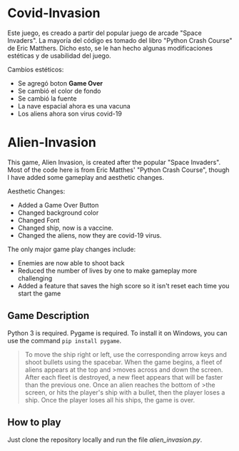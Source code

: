 # Covid-Invasion

Este juego, es creado a partir del popular juego de arcade "Space Invaders". La mayoría del código es tomado del libro "Python Crash Course" de Eric Matthers. Dicho esto, se le han hecho algunas modificaciones estéticas y de usabilidad del juego.

Cambios estéticos:
* Se agregó boton **Game Over**
* Se cambió el color de fondo
* Se cambió la fuente
* La nave espacial ahora es una vacuna
* Los aliens ahora son virus covid-19


# Alien-Invasion
This game, Alien Invasion, is created after the popular "Space Invaders". Most of the code here is from Eric Matthes' "Python Crash Course", though I have added  some gameplay and aesthetic changes.

Aesthetic Changes:
* Added a Game Over Button
* Changed background color
* Changed Font
* Changed ship, now is a vaccine.
* Changed the aliens, now they are covid-19 virus.

The only major game play changes include:
* Enemies are now able to shoot back
* Reduced the number of lives by one to make gameplay more challenging
* Added a feature that saves the high score so it isn't reset each time you start the game



## Game Description
  
Python 3 is required.
Pygame is required. To install it on Windows, you can use the command `pip install pygame`.

>To move the ship right or left, use the corresponding arrow keys and shoot bullets using the spacebar. When the game begins, a fleet of aliens appears at the top and >moves across and down the screen. After each fleet is destroyed, a new fleet appears that will be faster than the previous one. Once an alien reaches the bottom of >the screen, or hits the player's ship with a bullet, then the player loses a ship. Once the player loses all his ships, the game is over.

## How to play

Just clone the repository locally and run the file *alien_invasion.py*.

